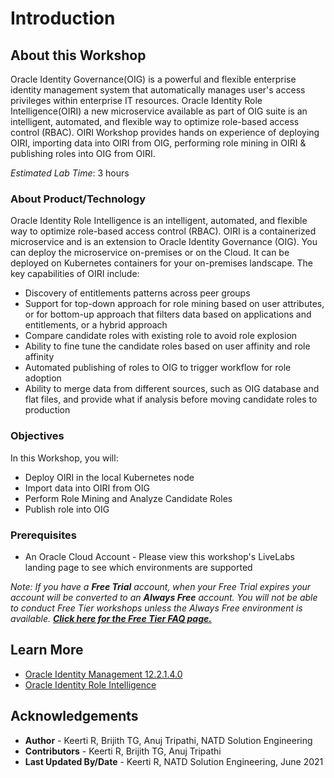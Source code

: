 # Introduction

## About this Workshop

Oracle Identity Governance(OIG) is a powerful and flexible enterprise identity management system that automatically manages user's access privileges within enterprise IT resources. Oracle Identity Role Intelligence(OIRI) a new microservice available as part of OIG suite is an intelligent, automated, and flexible way to optimize role-based access control (RBAC). OIRI Workshop provides hands on experience of deploying OIRI, importing data into OIRI from OIG, performing role mining in OIRI & publishing roles into OIG from OIRI.

*Estimated Lab Time*: 3 hours

### About Product/Technology

Oracle Identity Role Intelligence is an intelligent, automated, and flexible way to optimize role-based access control (RBAC). OIRI is a containerized microservice and is an extension to Oracle Identity Governance (OIG). You can deploy the microservice on-premises or on the Cloud. It can be deployed on Kubernetes containers for your on-premises landscape.
The key capabilities of OIRI include:
  - Discovery of entitlements patterns across peer groups
  - Support for top-down approach for role mining based on user attributes, or for bottom-up approach that filters data based on applications and entitlements, or a hybrid approach
  - Compare candidate roles with existing role to avoid role explosion
  - Ability to fine tune the candidate roles based on user affinity and role affinity
  - Automated publishing of roles to OIG to trigger workflow for role adoption
  - Ability to merge data from different sources, such as OIG database and flat files, and provide what if analysis before moving candidate roles to production

### Objectives

In this Workshop, you will:
* Deploy OIRI in the local Kubernetes node
* Import data into OIRI from OIG
* Perform Role Mining and Analyze Candidate Roles
* Publish role into OIG

### Prerequisites

* An Oracle Cloud Account - Please view this workshop's LiveLabs landing page to see which environments are supported


*Note: If you have a **Free Trial** account, when your Free Trial expires your account will be converted to an **Always Free** account. You will not be able to conduct Free Tier workshops unless the Always Free environment is available. **[Click here for the Free Tier FAQ page.](https://www.oracle.com/cloud/free/faq.html)***


## Learn More

* [Oracle Identity Management 12.2.1.4.0](https://docs.oracle.com/en/middleware/idm/suite/12.2.1.4/index.html)
* [Oracle Identity Role Intelligence](https://docs.oracle.com/en/middleware/idm/identity-role-intelligence/amiri/overview-oracle-identity-role-intelligence.html)

## Acknowledgements
* **Author** - Keerti R, Brijith TG, Anuj Tripathi, NATD Solution Engineering
* **Contributors** -  Keerti R, Brijith TG, Anuj Tripathi
* **Last Updated By/Date** - Keerti R, NATD Solution Engineering, June 2021

